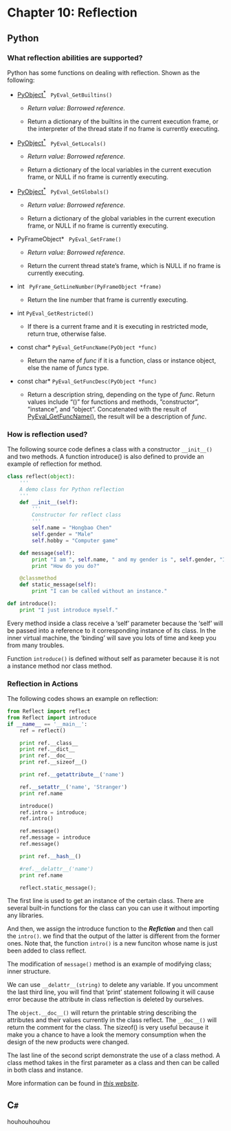 # Chapter 10: Reflection

## Python

###  What reflection abilities are supported?

Python has some functions on dealing with reflection. Shown as the following:

* [PyObject<sup>*</sup>](https://docs.python.org/2/c-api/structures.html#c.PyObject) ` PyEval_GetBuiltins()`

  * *Return value: Borrowed reference.*

  * Return a dictionary of the builtins in the current execution frame, or the interpreter of the thread state if no frame is currently executing.

* [PyObject<sup>*</sup>](https://docs.python.org/2/c-api/structures.html#c.PyObject) ` PyEval_GetLocals()`

  * *Return value: Borrowed reference.*

  * Return a dictionary of the local variables in the current execution frame, or NULL if no frame is currently executing.

* [PyObject<sup>*</sup>](https://docs.python.org/2/c-api/structures.html#c.PyObject) ` PyEval_GetGlobals()`

  * *Return value: Borrowed reference.*

  * Return a dictionary of the global variables in the current execution frame, or NULL if no frame is currently executing.

* PyFrameObject\* ` PyEval_GetFrame()`

  * *Return value: Borrowed reference.*

  * Return the current thread state’s frame, which is NULL if no frame is currently executing.

* int ` PyFrame_GetLineNumber(PyFrameObject *frame)`

  * Return the line number that frame is currently executing.

* int `PyEval_GetRestricted()`

  * If there is a current frame and it is executing in restricted mode, return true, otherwise false.

* const char\* `PyEval_GetFuncName(PyObject *func)`

  * Return the name of _func_ if it is a function, class or instance object, else the name of _funcs_ type.

* const char\* `PyEval_GetFuncDesc(PyObject *func)`

  * Return a description string, depending on the type of _func_. Return values include “()” for functions and methods, ”constructor”, ”instance”, and ”object”. Concatenated with the result of [PyEval_GetFuncName()](https://docs.python.org/2/c-api/reflection.html#c.PyEval_GetFuncName), the result will be a description of _func_.

### How is reflection used?

The following source code defines a class with a constructor `__init__()` and two methods. A function introduce() is also defined to provide an example of reflection for method.

```python
class reflect(object):
	'''
	A demo class for Python reflection
	'''
	def __init__(self):
    	'''
    	Constructor for reflect class
    	'''
    	self.name = "Hongbao Chen"
    	self.gender = "Male"
    	self.hobby = "Computer game"

	def message(self):
    	print "I am ", self.name, " and my gender is ", self.gender, "I like ", self.hobby
    	print "How do you do?"

	@classmethod
	def static_message(self):
    	print "I can be called without an instance."

def introduce():
	print "I just introduce myself."
```

Every method inside a class receive a ‘self’ parameter because the ‘self’ will be passed into a reference to it corresponding instance of its class. In the inner virtual machine, the ‘binding’ will save you lots of time and keep you from many troubles.

Function `introduce()` is defined without self as parameter because it is not a instance method nor class method.

### Reflection in Actions

The following codes shows an example on reflection:

```python
from Reflect import reflect
from Reflect import introduce
if __name__ == '__main__':
	ref = reflect()

	print ref.__class__
	print ref.__dict__
	print ref.__doc__
	print ref.__sizeof__()

	print ref.__getattribute__('name')

	ref.__setattr__('name', 'Stranger')
	print ref.name

	introduce()
	ref.intro = introduce;
	ref.intro()

	ref.message()
	ref.message = introduce
	ref.message()

	print ref.__hash__()

	#ref.__delattr__('name')
	print ref.name

	reflect.static_message();
```

The first line is used to get an instance of the certain class. There are several built-in functions for the class can you can use it without importing any libraries.

And then, we assign the introduce function to the ***Reflction*** and then call the `intro()`. we find that the output of the latter is different from the former ones. Note that, the function `intro()` is a new funciton whose name is just been added to class reflect.

The modification of `message()` method is an example of modifying class; inner structure.

We can use `__delattr__(string)` to delete any variable. If you uncomment the last third line, you will find that ‘print’ statement following it will cause error because the attribute in class reflection is deleted by ourselves.

The `object.__doc__()` will return the printable string describing the attributes and their values currently in the class reflect. The `__doc__()` will return the comment for the class. The sizeof() is very useful because it make you a chance to have a look the memory consumption when the design of the new products were changed.

The last line of the second script demonstrate the use of a class method. A class method takes in the first parameter as a class and then can be called in both class and instance.

More information can be found in [*this website*](http://www.assembleforce.com/2012-08/reflection-in-python.h).

## C`#`

houhouhouhou
